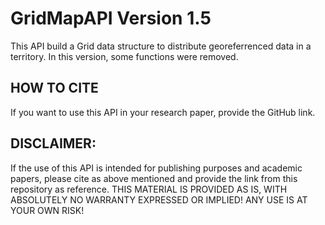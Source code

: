 # GridMapAPI Version 1.5
This API build a Grid data structure to distribute georeferrenced data in a territory.
In this version, some functions were removed.


## HOW TO CITE 
If you want to use this API in your research paper, provide the GitHub link.

## DISCLAIMER: 
If the use of this API is intended for publishing purposes and academic papers, please cite as above mentioned and provide the link from this repository as reference. 
THIS MATERIAL IS PROVIDED AS IS, WITH ABSOLUTELY NO WARRANTY EXPRESSED OR IMPLIED! ANY USE IS AT YOUR OWN RISK!
